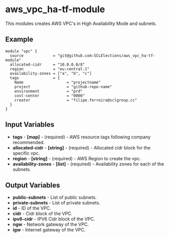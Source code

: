# aws_vpc_ha-tf-module
This modules creates AWS VPC's in High Availability Mode and subnets.

## Example

```hcl-terraform
module "vpc" {
  source             = "git@github.com:SCLElections/aws_vpc_ha-tf-module"
  allocated-cidr     = "10.0.0.0/8"
  region             = "eu-central-1"
  availability-zones = ["a", "b", "c"]
  tags               = {
    Name                   = "projectname"
    project                = "github-repo-name"
    environment            = "prd"
    cost-center            = "0000"
    creator                = "filipe.ferreira@sclgroup.cc"
  }
}

```

## Input Variables
* **tags** - **[map]** - (required) - AWS resource tags following company recommended.
* **allocated-cidr** - **[string]** - (required) - Allocated cidr block for the specific vpc.
* **region** - **[string]** - (required) - AWS Region to create the vpc.
* **availability-zones** - **[list]** - (required) - Availability zones for each of the subnets.

## Output Variables
* **public-subnets** - List of public subnets.
* **private-subnets** - List of private subnets.
* **id** - ID of the VPC.
* **cidr** - Cidr block of the VPC.
* **ipv6-cidr** - IPV6 Cidr block of the VPC.
* **ngw** - Network gateway of the VPC.
* **igw** - Internet gateway of the VPC.